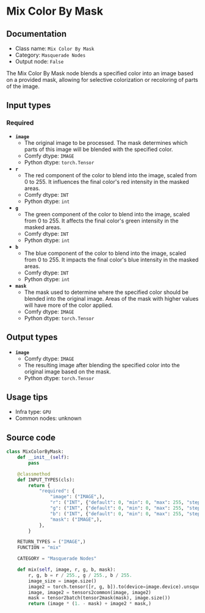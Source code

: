 # Mix Color By Mask
## Documentation
- Class name: `Mix Color By Mask`
- Category: `Masquerade Nodes`
- Output node: `False`

The Mix Color By Mask node blends a specified color into an image based on a provided mask, allowing for selective colorization or recoloring of parts of the image.
## Input types
### Required
- **`image`**
    - The original image to be processed. The mask determines which parts of this image will be blended with the specified color.
    - Comfy dtype: `IMAGE`
    - Python dtype: `torch.Tensor`
- **`r`**
    - The red component of the color to blend into the image, scaled from 0 to 255. It influences the final color's red intensity in the masked areas.
    - Comfy dtype: `INT`
    - Python dtype: `int`
- **`g`**
    - The green component of the color to blend into the image, scaled from 0 to 255. It affects the final color's green intensity in the masked areas.
    - Comfy dtype: `INT`
    - Python dtype: `int`
- **`b`**
    - The blue component of the color to blend into the image, scaled from 0 to 255. It impacts the final color's blue intensity in the masked areas.
    - Comfy dtype: `INT`
    - Python dtype: `int`
- **`mask`**
    - The mask used to determine where the specified color should be blended into the original image. Areas of the mask with higher values will have more of the color applied.
    - Comfy dtype: `IMAGE`
    - Python dtype: `torch.Tensor`
## Output types
- **`image`**
    - Comfy dtype: `IMAGE`
    - The resulting image after blending the specified color into the original image based on the mask.
    - Python dtype: `torch.Tensor`
## Usage tips
- Infra type: `GPU`
- Common nodes: unknown


## Source code
```python
class MixColorByMask:
    def __init__(self):
        pass

    @classmethod
    def INPUT_TYPES(cls):
        return {
            "required": {
                "image": ("IMAGE",),
                "r": ("INT", {"default": 0, "min": 0, "max": 255, "step": 1}),
                "g": ("INT", {"default": 0, "min": 0, "max": 255, "step": 1}),
                "b": ("INT", {"default": 0, "min": 0, "max": 255, "step": 1}),
                "mask": ("IMAGE",),
            },
        }

    RETURN_TYPES = ("IMAGE",)
    FUNCTION = "mix"

    CATEGORY = "Masquerade Nodes"

    def mix(self, image, r, g, b, mask):
        r, g, b = r / 255., g / 255., b / 255.
        image_size = image.size()
        image2 = torch.tensor([r, g, b]).to(device=image.device).unsqueeze(0).unsqueeze(0).unsqueeze(0).repeat(image_size[0], image_size[1], image_size[2], 1)
        image, image2 = tensors2common(image, image2)
        mask = tensor2batch(tensor2mask(mask), image.size())
        return (image * (1. - mask) + image2 * mask,)

```
